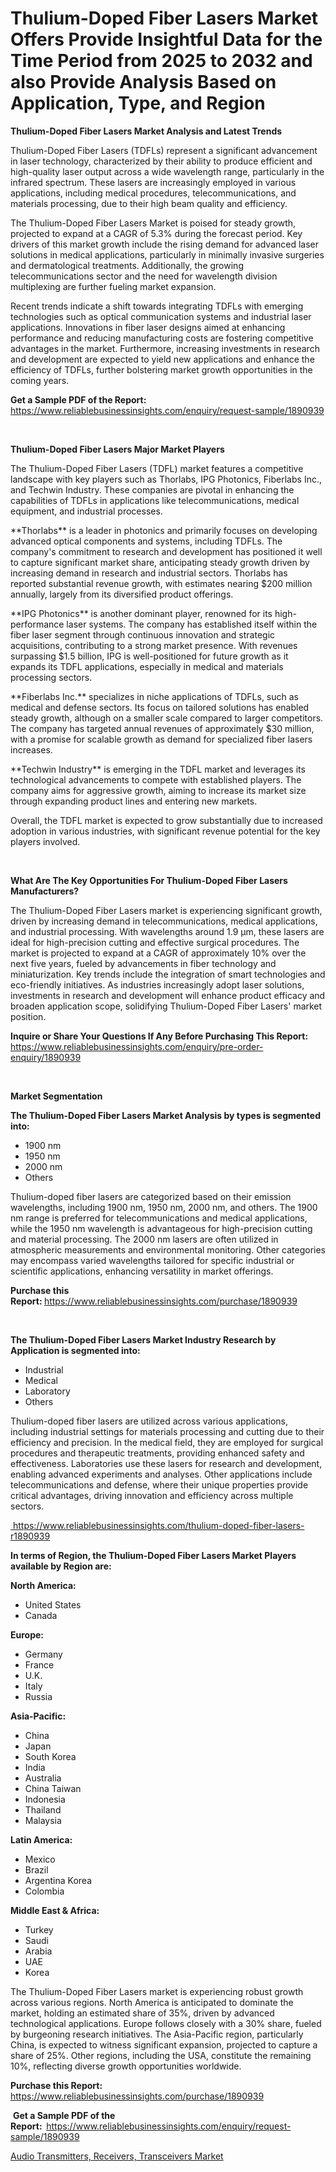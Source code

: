 <p><h1>Thulium-Doped Fiber Lasers Market Offers Provide Insightful Data for the Time Period from 2025 to 2032 and also Provide Analysis Based on Application, Type, and Region</h1></p><p><strong>Thulium-Doped Fiber Lasers Market Analysis and Latest Trends</strong></p>
<p><p>Thulium-Doped Fiber Lasers (TDFLs) represent a significant advancement in laser technology, characterized by their ability to produce efficient and high-quality laser output across a wide wavelength range, particularly in the infrared spectrum. These lasers are increasingly employed in various applications, including medical procedures, telecommunications, and materials processing, due to their high beam quality and efficiency.</p><p>The Thulium-Doped Fiber Lasers Market is poised for steady growth, projected to expand at a CAGR of 5.3% during the forecast period. Key drivers of this market growth include the rising demand for advanced laser solutions in medical applications, particularly in minimally invasive surgeries and dermatological treatments. Additionally, the growing telecommunications sector and the need for wavelength division multiplexing are further fueling market expansion.</p><p>Recent trends indicate a shift towards integrating TDFLs with emerging technologies such as optical communication systems and industrial laser applications. Innovations in fiber laser designs aimed at enhancing performance and reducing manufacturing costs are fostering competitive advantages in the market. Furthermore, increasing investments in research and development are expected to yield new applications and enhance the efficiency of TDFLs, further bolstering market growth opportunities in the coming years.</p></p>
<p><strong>Get a Sample PDF of the Report:&nbsp;</strong> <a href="https://www.reliablebusinessinsights.com/enquiry/request-sample/1890939?utm_campaign=2278&utm_medium=2&utm_source=Github&utm_content=ia&utm_term=07042025&utm_id=thulium-doped-fiber-lasers">https://www.reliablebusinessinsights.com/enquiry/request-sample/1890939</a></p>
<p>&nbsp;</p>
<p><strong>Thulium-Doped Fiber Lasers Major Market Players</strong></p>
<p><p>The Thulium-Doped Fiber Lasers (TDFL) market features a competitive landscape with key players such as Thorlabs, IPG Photonics, Fiberlabs Inc., and Techwin Industry. These companies are pivotal in enhancing the capabilities of TDFLs in applications like telecommunications, medical equipment, and industrial processes.</p><p>**Thorlabs** is a leader in photonics and primarily focuses on developing advanced optical components and systems, including TDFLs. The company's commitment to research and development has positioned it well to capture significant market share, anticipating steady growth driven by increasing demand in research and industrial sectors. Thorlabs has reported substantial revenue growth, with estimates nearing $200 million annually, largely from its diversified product offerings.</p><p>**IPG Photonics** is another dominant player, renowned for its high-performance laser systems. The company has established itself within the fiber laser segment through continuous innovation and strategic acquisitions, contributing to a strong market presence. With revenues surpassing $1.5 billion, IPG is well-positioned for future growth as it expands its TDFL applications, especially in medical and materials processing sectors.</p><p>**Fiberlabs Inc.** specializes in niche applications of TDFLs, such as medical and defense sectors. Its focus on tailored solutions has enabled steady growth, although on a smaller scale compared to larger competitors. The company has targeted annual revenues of approximately $30 million, with a promise for scalable growth as demand for specialized fiber lasers increases.</p><p>**Techwin Industry** is emerging in the TDFL market and leverages its technological advancements to compete with established players. The company aims for aggressive growth, aiming to increase its market size through expanding product lines and entering new markets.</p><p>Overall, the TDFL market is expected to grow substantially due to increased adoption in various industries, with significant revenue potential for the key players involved.</p></p>
<p>&nbsp;</p>
<p><strong>What Are The Key Opportunities For Thulium-Doped Fiber Lasers Manufacturers?</strong></p>
<p><p>The Thulium-Doped Fiber Lasers market is experiencing significant growth, driven by increasing demand in telecommunications, medical applications, and industrial processing. With wavelengths around 1.9 µm, these lasers are ideal for high-precision cutting and effective surgical procedures. The market is projected to expand at a CAGR of approximately 10% over the next five years, fueled by advancements in fiber technology and miniaturization. Key trends include the integration of smart technologies and eco-friendly initiatives. As industries increasingly adopt laser solutions, investments in research and development will enhance product efficacy and broaden application scope, solidifying Thulium-Doped Fiber Lasers' market position.</p></p>
<p><strong>Inquire or Share Your Questions If Any Before Purchasing This Report:</strong> <a href="https://www.reliablebusinessinsights.com/enquiry/pre-order-enquiry/1890939?utm_campaign=2278&utm_medium=2&utm_source=Github&utm_content=ia&utm_term=07042025&utm_id=thulium-doped-fiber-lasers">https://www.reliablebusinessinsights.com/enquiry/pre-order-enquiry/1890939</a></p>
<p>&nbsp;</p>
<p><strong>Market Segmentation</strong></p>
<p><strong>The Thulium-Doped Fiber Lasers Market Analysis by types is segmented into:</strong></p>
<p><ul><li>1900 nm</li><li>1950 nm</li><li>2000 nm</li><li>Others</li></ul></p>
<p><p>Thulium-doped fiber lasers are categorized based on their emission wavelengths, including 1900 nm, 1950 nm, 2000 nm, and others. The 1900 nm range is preferred for telecommunications and medical applications, while the 1950 nm wavelength is advantageous for high-precision cutting and material processing. The 2000 nm lasers are often utilized in atmospheric measurements and environmental monitoring. Other categories may encompass varied wavelengths tailored for specific industrial or scientific applications, enhancing versatility in market offerings.</p></p>
<p><strong>Purchase this Report:&nbsp;</strong><a href="https://www.reliablebusinessinsights.com/purchase/1890939?utm_campaign=2278&utm_medium=2&utm_source=Github&utm_content=ia&utm_term=07042025&utm_id=thulium-doped-fiber-lasers">https://www.reliablebusinessinsights.com/purchase/1890939</a></p>
<p>&nbsp;</p>
<p><strong>The Thulium-Doped Fiber Lasers Market Industry Research by Application is segmented into:</strong></p>
<p><ul><li>Industrial</li><li>Medical</li><li>Laboratory</li><li>Others</li></ul></p>
<p><p>Thulium-doped fiber lasers are utilized across various applications, including industrial settings for materials processing and cutting due to their efficiency and precision. In the medical field, they are employed for surgical procedures and therapeutic treatments, providing enhanced safety and effectiveness. Laboratories use these lasers for research and development, enabling advanced experiments and analyses. Other applications include telecommunications and defense, where their unique properties provide critical advantages, driving innovation and efficiency across multiple sectors.</p></p>
<p><a href="https://www.reliablebusinessinsights.com/thulium-doped-fiber-lasers-r1890939?utm_campaign=2278&utm_medium=2&utm_source=Github&utm_content=ia&utm_term=07042025&utm_id=thulium-doped-fiber-lasers">&nbsp;https://www.reliablebusinessinsights.com/thulium-doped-fiber-lasers-r1890939</a></p>
<p><strong>In terms of Region, the Thulium-Doped Fiber Lasers Market Players available by Region are:</strong></p>
<p>
    <p> <strong> North America: </strong>
        <ul>
            <li>United States</li>
            <li>Canada</li>
        </ul>
        </p> 
    <p> <strong> Europe: </strong>
        <ul>
            <li>Germany</li>
            <li>France</li>
            <li>U.K.</li>
            <li>Italy</li>
            <li>Russia</li>
        </ul>
        </p> 
    <p> <strong> Asia-Pacific: </strong>
        <ul>
            <li>China</li>
            <li>Japan</li>
            <li>South Korea</li>
            <li>India</li>
            <li>Australia</li>
            <li>China Taiwan</li>
            <li>Indonesia</li>
            <li>Thailand</li>
            <li>Malaysia</li>
        </ul>
        </p> 
    <p> <strong> Latin America: </strong>
        <ul>
            <li>Mexico</li>
            <li>Brazil</li>
            <li>Argentina Korea</li>
            <li>Colombia</li>
        </ul>
        </p> 
    <p> <strong> Middle East & Africa: </strong>
        <ul>
            <li>Turkey</li>
            <li>Saudi</li>
            <li>Arabia</li>
            <li>UAE</li>
            <li>Korea</li>
        </ul>
    </p>
    </p>
<p><p>The Thulium-Doped Fiber Lasers market is experiencing robust growth across various regions. North America is anticipated to dominate the market, holding an estimated share of 35%, driven by advanced technological applications. Europe follows closely with a 30% share, fueled by burgeoning research initiatives. The Asia-Pacific region, particularly China, is expected to witness significant expansion, projected to capture a share of 25%. Other regions, including the USA, constitute the remaining 10%, reflecting diverse growth opportunities worldwide.</p></p>
<p><strong>Purchase this Report: </strong><a href="https://www.reliablebusinessinsights.com/purchase/1890939?utm_campaign=2278&utm_medium=2&utm_source=Github&utm_content=ia&utm_term=07042025&utm_id=thulium-doped-fiber-lasers">https://www.reliablebusinessinsights.com/purchase/1890939</a></p>
<p>&nbsp;<strong>Get a Sample PDF of the Report:&nbsp;&nbsp;</strong><a href="https://www.reliablebusinessinsights.com/enquiry/request-sample/1890939?utm_campaign=2278&utm_medium=2&utm_source=Github&utm_content=ia&utm_term=07042025&utm_id=thulium-doped-fiber-lasers">https://www.reliablebusinessinsights.com/enquiry/request-sample/1890939</a></p>
<p><strong></strong></p>
<p><p><a href="https://github.com/sca704osol/Market-Research-Report-List-1/blob/main/audio-transmitters-receivers-transceivers-market.md?utm_campaign=2278&utm_medium=2&utm_source=Github&utm_content=ia&utm_term=07042025&utm_id=thulium-doped-fiber-lasers">Audio Transmitters, Receivers, Transceivers Market</a></p></p>